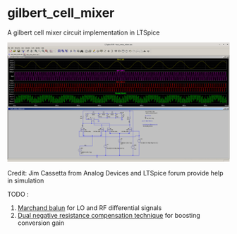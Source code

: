 # gilbert_cell_mixer
A gilbert cell mixer circuit implementation in LTSpice

![waveform](./Waveforms.png)

Credit: Jim Cassetta from Analog Devices and LTSpice forum provide help in simulation



TODO : 
1. [Marchand balun](http://sci-hub.tw/https://onlinelibrary.wiley.com/doi/abs/10.1002/mop.27352) for LO and RF differential signals 
2. [Dual negative resistance compensation technique](http://sci-hub.tw/https://ieeexplore.ieee.org/document/6670389) for boosting conversion gain
